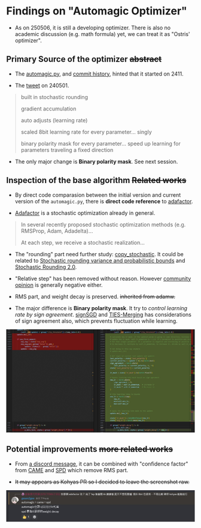 # Findings on "Automagic Optimizer" #

- As on 250506, it is still a developing optimizer. There is also no academic discussion (e.g. math formula) yet, we can treat it as "Ostris' optimizer".

## Primary Source of the optimizer ~~abstract~~ ##

- The [automagic.py](https://github.com/ostris/ai-toolkit/blob/main/toolkit/optimizers/automagic.py), and [commit history](https://github.com/ostris/ai-toolkit/commits/main/toolkit/optimizers/automagic.py), hinted that it started on 2411.

- The [tweet](https://x.com/ostrisai/status/1917679501909057777) on 240501.

> built in stochastic rounding
>
> gradient accumulation
>
> auto adjusts (learning rate)
>
> scaled 8bit learning rate for every parameter... singly
>
> binary polarity mask for every parameter... speed up learning for parameters traveling a fixed direction

- The only major change is **Binary polarity mask**. See next session.

## Inspection of the base algorithm ~~Related works~~ ##

- By direct code comparasion between the initial version and current version of the `automagic.py`, there is **direct code reference** to [adafactor](https://arxiv.org/abs/1804.04235).

- [Adafactor](https://paperswithcode.com/method/adafactor) is a stochastic optimization already in general.

> In several recently proposed stochastic optimization methods (e.g. RMSProp, Adam, Adadelta)...
>
> At each step, we receive a stochastic realization...

- The "rounding" part need further study: [copy_stochastic](https://github.com/ostris/ai-toolkit/blob/main/toolkit/optimizers/optimizer_utils.py#L117). It could be related to [Stochastic rounding variance and probabilistic bounds](https://arxiv.org/abs/2207.10321) and [Stochastic Rounding 2.0](https://arxiv.org/abs/2410.10517v1).

- "Relative step" has been removed without reason. However [community opinion](https://www.reddit.com/r/StableDiffusion/comments/1cyxvjh/lora_training_prodigy_or_adafactor_learning_rate/?rdt=45965) is generally negative either.

- RMS part, and weight decay is preserved. ~~inherited from adamw.~~

- The major difference is  **Binary polarity mask**. It try to *control learning rate by sign agreement*. [signSGD](https://arxiv.org/abs/1802.04434) and [TIES-Merging](https://arxiv.org/abs/2306.01708) has considerations of sign agreement also, which prevents fluctuation while learning. 

![25050601.jpg](./img/25050601.jpg)

## Potential improvements ~~more related works~~ ##

- From [a discord message](https://discord.com/channels/1077423770106597386/1093732075355525331/1368812620496506910), it can be combined with "confidence factor" from [CAME](https://arxiv.org/abs/2307.02047) and [SPD](https://arxiv.org/abs/2411.01713) which remove RMS part.

- ~~It may appears as Kohyas PR so I decided to leave the screenshot raw.~~

![25050602.jpg](./img/25050602.jpg)
